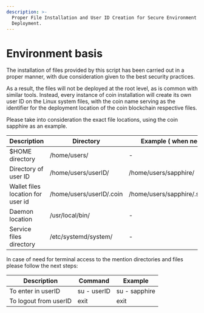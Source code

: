 ```yaml
---
description: >-
  Proper File Installation and User ID Creation for Secure Environment
  Deployment.
---
```


# Environment basis

The installation of files provided by this script has been carried out in a proper manner, with due consideration given to the best security practices.

As a result, the files will not be deployed at the root level, as is common with similar tools. Instead, every instance of coin installation will create its own user ID on the Linux system files, with the coin name serving as the identifier for the deployment location of the coin blockchain respective files.

Please take into consideration the exact file locations, using the coin sapphire as an example.

| Description                       | Directory                | Example ( when need )          |
| --------------------------------- | ------------------------ | ------------------------------ |
| $HOME directory                   | /home/users/             | -                              |
| Directory of user ID              | /home/users/userID/      | /home/users/sapphire/          |
| Wallet files location for user id | /home/users/userID/.coin | /home/users/sapphire/.sapphire |
| Daemon location                   | /usr/local/bin/          | -                              |
| Service files directory           | /etc/systemd/system/     | -                              |

In case of need for terminal access to the mention directories and files please follow the next steps:

| Description           | Command     | Example       |
| --------------------- | ----------- | ------------- |
| To enter in userID    | su - userID | su - sapphire |
| To logout from userID | exit        | exit          |

